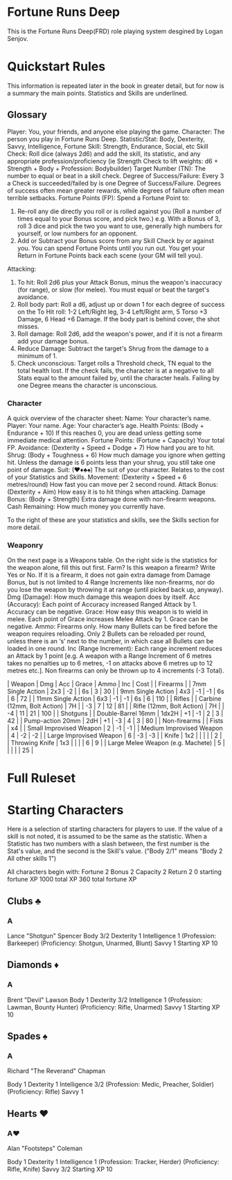 # Fortune Runs Deep

This is the Fortune Runs Deep(FRD) role playing system desgined by Logan Senjov.

# Quickstart Rules

This information is repeated later in the book in greater detail, but for now is a summary the main points.  Statistics and Skills are underlined.

## Glossary
Player: You, your friends, and anyone else playing the game.
Character: The person you play in Fortune Runs Deep.
Statistic/Stat: Body, Dexterity, Savvy, Intelligence, Fortune
Skill: Strength, Endurance, Social, etc
Skill Check: Roll dice (always 2d6) and add the skill, its statistic, and any appropriate profession/proficiency (ie Strength Check to lift weights: d6 + Strength + Body + Profession: Bodybuilder)
Target Number (TN): The number to equal or beat in a skill check.
Degree of Success/Failure:  Every 3 a Check is succeeded/failed by is one Degree of Success/Failure.  Degrees of success often mean greater rewards, while degrees of failure often mean terrible setbacks.
Fortune Points (FP):  Spend a Fortune Point to:
1. Re-roll any die directly you roll or is rolled against you (Roll a number of times equal to your Bonus score, and pick two.) e.g. With a Bonus of 3, roll 3 dice and pick the two you want to use, generally high numbers for yourself, or low numbers for an opponent.
2. Add or Subtract your Bonus score from any Skill Check by or against you.
You can spend Fortune Points until you run out.  You get your Return in Fortune Points back each scene (your GM will tell you).

Attacking:
1. To hit:  Roll 2d6 plus your Attack Bonus, minus the weapon's inaccuracy (for range), or slow (for melee).  You must equal or beat the target's avoidance.
2. Roll body part: Roll a d6, adjust up or down 1 for each degree of success on the To Hit roll: 1-2 Left/Right leg, 3-4 Left/Right arm, 5 Torso +3 Damage, 6 Head +6 Damage. If the body part is behind cover, the shot misses.
3. Roll damage:  Roll 2d6, add the weapon's power, and if it is not a firearm add your damage bonus.
4. Reduce Damage:  Subtract the target's Shrug from the damage to a minimum of 1.
5. Check unconscious:  Target rolls a Threshold check, TN equal to the total health lost.  If the check fails, the character is at a negative to all Stats equal to the amount failed by, until the character heals.  Failing by one Degree means the character is unconscious.

### Character
A quick overview of the character sheet:
Name: Your character’s name.
Player: Your name.
Age:  Your character’s age.
Health Points:  (Body + Endurance + 10)  If this reaches 0, you are dead unless getting some immediate medical attention.
Fortune Points:  (Fortune + Capacity)  Your total FP.
Avoidance:  (Dexterity + Speed + Dodge + 7) How hard you are to hit.
Shrug:  (Body + Toughness + 6) How much damage you ignore when getting hit.  Unless the damage is 6 points less than your shrug, you still take one point of damage.
Suit:  (♥♦♣♠) The suit of your character.  Relates to the cost of your Statistics and Skills.
Movement:  (Dexterity + Speed + 6 metres/round) How fast you can move per 2 second round.
Attack Bonus:  (Dexterity + Aim) How easy it is to hit things when attacking.
Damage Bonus:  (Body + Strength) Extra damage done with non-firearm weapons.
Cash Remaining:  How much money you currently have.

To the right of these are your statistics and skills, see the Skills section for more detail.

### Weaponry
On the next page is a Weapons table.  On the right side is the statistics for the weapon alone, fill this out first.
Farm? Is this weapon a firearm?  Write Yes or No.  If it is a firearm, it does not gain extra damage from Damage Bonus, but is not limited to 4 Range Increments like non-firearms, nor do you lose the weapon by throwing it at range (until picked back up, anyway).
Dmg (Damage):  How much damage this weapon does by itself.
Acc (Accuracy):  Each point of Accuracy increased Ranged Attack by 1. Accuracy can be negative.
Grace:  How easy this weapon is to wield in melee.  Each point of Grace increases Melee Attack by 1. Grace can be negative.
Ammo:  Firearms only.  How many Bullets can be fired before the weapon requires reloading.  Only 2 Bullets can be reloaded per round, unless there is an ‘s’ next to the number, in which case all Bullets can be loaded in one round.
Inc (Range Increment):  Each range increment reduces an Attack by 1 point [e.g. A weapon with a Range Increment of 6 metres takes no penalties up to 6 metres, -1 on attacks above 6 metres up to 12 metres etc.].  Non firearms can only be thrown up to 4 increments (-3 Total).

| Weapon | Dmg | Acc | Grace | Ammo | Inc | Cost |
| Firearms |
| 7mm Single Action | 2x3 | -2 | | 6s | 3 | 30 |
| 9mm Single Action | 4x3 | -1 | -1 | 6s | 6 | 72 |
| 11mm Single Action | 6x3 | -1 | -1 | 6s | 6 | 110 |
| Rifles |
| Carbine (12mm, Bolt Action) | 7H | | -3 | 7 | 12 | 81 |
| Rifle (12mm, Bolt Action) | 7H | | -4 | 11 | 21 | 100 |
| Shotguns |
| Double-Barrel 16mm | 1dx2H | +1 | -1 | 2 | 3 | 42 |
| Pump-action 20mm | 2dH | +1 | -3 | 4 | 3 | 80 |
| Non-firearms |
| Fists | x4 |
| Small Improvised Weapon | 2 | -1 | -1 |
| Medium Improvised Weapon | 4 | -2 | -2 |
| Large Improvised Weapon | 6 | -3 | -3 |
| Knife | 1x2 | | | | | 2 |
| Throwing Knife | 1x3 | | | | 6 | 9 |
| Large Melee Weapon (e.g. Machete) | 5 | | | | | 25 |

# Full Ruleset

# Starting Characters

Here is a selection of starting characters for players to use.
If the value of a skill is not noted, it is assumed to be the same as the statistic.
When a Statistic has two numbers with a slash between, the first number is the Stat's value, and the second is the Skill's value. ("Body 2/1" means "Body 2 All other skills 1")

All characters begin with:
Fortune 2
Bonus 2
Capacity 2
Return 2
0 starting fortune XP
1000 total XP
360 total fortune XP

## Clubs ♣
### A
Lance "Shotgun" Spencer
Body 3/2
Dexterity 1
Intelligence 1 (Profession: Barkeeper) (Proficiency: Shotgun, Unarmed, Blunt)
Savvy 1
Starting XP 10

## Diamonds ♦
### A
Brent "Devil" Lawson
Body 1
Dexterity 3/2
Intelligence 1 (Profession: Lawman, Bounty Hunter) (Proficiency: Rifle, Unarmed)
Savvy 1
Starting XP 10

## Spades ♠
### A
Richard "The Reverand" Chapman

Body 1
Dexterity 1
Intelligence 3/2 (Profession: Medic, Preacher, Soldier) (Proficiency: Rifle)
Savvy 1

## Hearts ♥
### A♥
Alan "Footsteps" Coleman

Body 1
Dexterity 1
Intelligence 1 (Profession: Tracker, Herder) (Proficiency: Rifle, Knife)
Savvy 3/2
Starting XP 10

